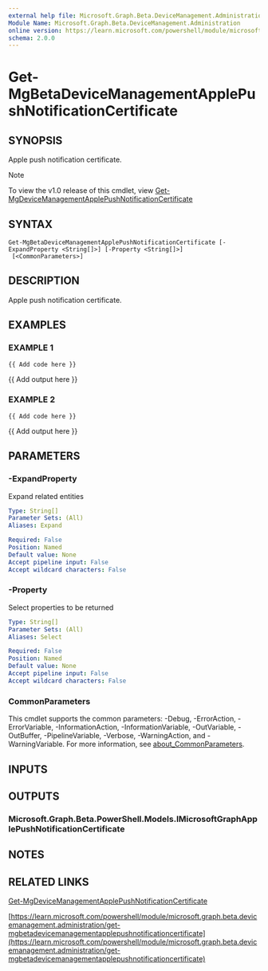 ```yaml
---
external help file: Microsoft.Graph.Beta.DeviceManagement.Administration-help.xml
Module Name: Microsoft.Graph.Beta.DeviceManagement.Administration
online version: https://learn.microsoft.com/powershell/module/microsoft.graph.beta.devicemanagement.administration/get-mgbetadevicemanagementapplepushnotificationcertificate
schema: 2.0.0
---
```


# Get-MgBetaDeviceManagementApplePushNotificationCertificate

## SYNOPSIS
Apple push notification certificate.

> [!NOTE]
> To view the v1.0 release of this cmdlet, view [Get-MgDeviceManagementApplePushNotificationCertificate](/powershell/module/Microsoft.Graph.DeviceManagement.Administration/Get-MgDeviceManagementApplePushNotificationCertificate?view=graph-powershell-1.0)

## SYNTAX

```
Get-MgBetaDeviceManagementApplePushNotificationCertificate [-ExpandProperty <String[]>] [-Property <String[]>]
 [<CommonParameters>]
```

## DESCRIPTION
Apple push notification certificate.

## EXAMPLES

### EXAMPLE 1
```
{{ Add code here }}
```

{{ Add output here }}

### EXAMPLE 2
```
{{ Add code here }}
```

{{ Add output here }}

## PARAMETERS

### -ExpandProperty
Expand related entities

```yaml
Type: String[]
Parameter Sets: (All)
Aliases: Expand

Required: False
Position: Named
Default value: None
Accept pipeline input: False
Accept wildcard characters: False
```

### -Property
Select properties to be returned

```yaml
Type: String[]
Parameter Sets: (All)
Aliases: Select

Required: False
Position: Named
Default value: None
Accept pipeline input: False
Accept wildcard characters: False
```

### CommonParameters
This cmdlet supports the common parameters: -Debug, -ErrorAction, -ErrorVariable, -InformationAction, -InformationVariable, -OutVariable, -OutBuffer, -PipelineVariable, -Verbose, -WarningAction, and -WarningVariable. For more information, see [about_CommonParameters](http://go.microsoft.com/fwlink/?LinkID=113216).

## INPUTS

## OUTPUTS

### Microsoft.Graph.Beta.PowerShell.Models.IMicrosoftGraphApplePushNotificationCertificate
## NOTES

## RELATED LINKS
[Get-MgDeviceManagementApplePushNotificationCertificate](/powershell/module/Microsoft.Graph.DeviceManagement.Administration/Get-MgDeviceManagementApplePushNotificationCertificate?view=graph-powershell-1.0)

[https://learn.microsoft.com/powershell/module/microsoft.graph.beta.devicemanagement.administration/get-mgbetadevicemanagementapplepushnotificationcertificate](https://learn.microsoft.com/powershell/module/microsoft.graph.beta.devicemanagement.administration/get-mgbetadevicemanagementapplepushnotificationcertificate)

